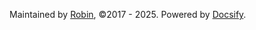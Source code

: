 Maintained by [Robin](https://github.com/jianzhnie/), &copy;2017 - 2025. Powered by [Docsify](https://docsify.js.io).
